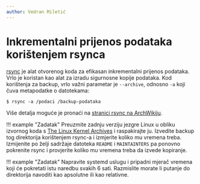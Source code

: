```yaml
---
author: Vedran Miletić
---
```


# Inkrementalni prijenos podataka korištenjem rsynca

[rsync](https://rsync.samba.org/) je alat otvorenog koda za efikasan inkrementalni prijenos podataka. Vrlo je koristan kao alat za izradu sigurnosne kopije podataka. Kod korištenja za backup, vrlo važni parametar je `--archive`, odnosno `-a` koji čuva metapodatke o datotekama:

``` shell
$ rsync -a /podaci /backup-podataka
```

Više detalja moguće je pronaći na [stranici rsync na ArchWikiju](https://wiki.archlinux.org/title/Rsync#As_a_backup_utility).

!!! example "Zadatak"
    Preuzmite zadnju verziju jezgre Linux u obliku izvornog koda s [The Linux Kernel Archives](https://www.kernel.org/) i raspakirajte ju. Izvedite backup tog direktorija korištenjem rsync-a i izmjerite koliko mu vremena treba. Izmijenite po želji sadržaje datoteka `README` i `MAINTAINTERS` pa ponovno pokrenite rsync i provjerite koliko mu vremena treba da izvede kopiranje.

!!! example "Zadatak"
    Napravite systemd uslugu i pripadni mjerač vremena koji će pokretati istu naredbu svakih 6 sati. Razmislite morate li putanje do direktorija navoditi kao apsolutne ili kao relativne.
